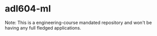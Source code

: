 # adl604-ml
Note: This is a engineering-course mandated repository and won't be having any full fledged applications.
